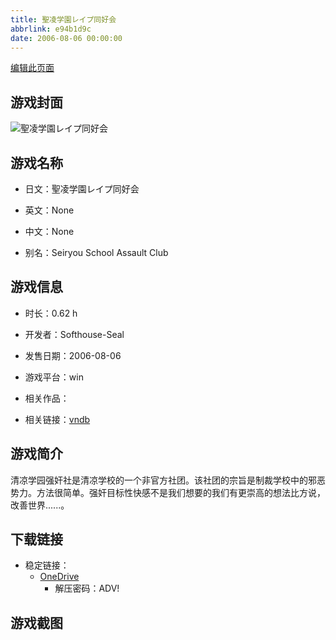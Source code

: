 ```yaml
---
title: 聖凌学園レイプ同好会
abbrlink: e94b1d9c
date: 2006-08-06 00:00:00
---
```

[编辑此页面](https://github.com/ACG-3/ADV3-source/blob/main/source/_posts/games/%E8%81%96%E5%87%8C%E5%AD%A6%E5%9C%92%E3%83%AC%E3%82%A4%E3%83%97%E5%90%8C%E5%A5%BD%E4%BC%9A.md)

## 游戏封面

![聖凌学園レイプ同好会](https://pan.timero.xyz/onedrive/img_lib_001/%E8%81%96%E5%87%8C%E5%AD%A6%E5%9C%92%E3%83%AC%E3%82%A4%E3%83%97%E5%90%8C%E5%A5%BD%E4%BC%9A_cover.avif)


## 游戏名称

- 日文：聖凌学園レイプ同好会
- 英文：None
- 中文：None

- 别名：Seiryou School Assault Club


## 游戏信息

- 时长：0.62 h
- 开发者：Softhouse-Seal
- 发售日期：2006-08-06
- 游戏平台：win
- 相关作品：

- 相关链接：[vndb](https://vndb.org/v4367)


## 游戏简介

清凉学园强奸社是清凉学校的一个非官方社团。该社团的宗旨是制裁学校中的邪恶势力。方法很简单。强奸目标性快感不是我们想要的我们有更崇高的想法比方说，改善世界......。




## 下载链接

- 稳定链接：
    - [OneDrive](https://pan.timero.xyz/onedrive/adv_lib_001/%E8%81%96%E5%87%8C%E5%AD%A6%E5%9C%92%E3%83%AC%E3%82%A4%E3%83%97%E5%90%8C%E5%A5%BD%E4%BC%9A)
        - 解压密码：ADV!



## 游戏截图


